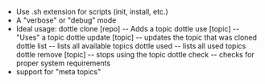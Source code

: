 * Use .sh extension for scripts (init, install, etc.)
* A "verbose" or "debug" mode
* Ideal usage:
    dottle clone [repo] -- Adds a topic
    dottle use [topic] -- "Uses" a topic
    dottle update [topic] -- updates the topic that was cloned
    dottle list -- lists all available topics
    dottle used -- lists all used topics
    dottle remove [topic] -- stops using the topic
    dottle check -- checks for proper system requirements
* support for "meta topics"

